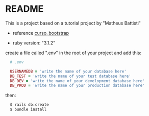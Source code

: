 # README

This is a project based on a tutorial project by "Matheus Battisti"
- reference [curso_bootstrap](https://github.com/matheusbattisti/curso_bootstrap)

* ruby version: "3.1.2"

create a file called ".env" in the root of your project and add this:

```ruby
  # .env

  USERNAMEDB = 'write the name of your database here'
  DB_TEST = 'write the name of your test database here'
  DB_DEV = 'write the name of your development database here'
  DB_PROD = 'write the name of your production database here'

```
then:
```bash
  $ rails db:create
  $ bundle install
```
